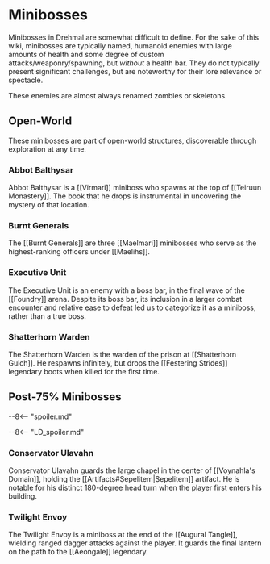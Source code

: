 # Minibosses

Minibosses in Drehmal are somewhat difficult to define. For the sake of this wiki, minibosses are typically named, humanoid enemies with large amounts of health and some degree of custom attacks/weaponry/spawning, but *without* a health bar. They do not typically present significant challenges, but are noteworthy for their lore relevance or spectacle.

These enemies are almost always renamed zombies or skeletons.

## Open-World

These minibosses are part of open-world structures, discoverable through exploration at any time.

### Abbot Balthysar

Abbot Balthysar is a [[Virmari]] miniboss who spawns at the top of [[Teiruun Monastery]]. The book that he drops is instrumental in uncovering the mystery of that location.

### Burnt Generals

The [[Burnt Generals]] are three [[Maelmari]] minibosses who serve as the highest-ranking officers under [[Maelihs]].

### Executive Unit

The Executive Unit is an enemy with a boss bar, in the final wave of the [[Foundry]] arena. Despite its boss bar, its inclusion in a larger combat encounter and relative ease to defeat led us to categorize it as a miniboss, rather than a true boss.

### Shatterhorn Warden

The Shatterhorn Warden is the warden of the prison at [[Shatterhorn Gulch]]. He respawns infinitely, but drops the [[Festering Strides]] legendary boots when killed for the first time.

## Post-75% Minibosses

--8<-- "spoiler.md"

--8<-- "LD_spoiler.md"

### Conservator Ulavahn

Conservator Ulavahn guards the large chapel in the center of [[Voynahla's Domain]], holding the [[Artifacts#Sepelitem|Sepelitem]] artifact. He is notable for his distinct 180-degree head turn when the player first enters his building.

### Twilight Envoy

The Twilight Envoy is a miniboss at the end of the [[Augural Tangle]], wielding ranged dagger attacks against the player. It guards the final lantern on the path to the [[Aeongale]] legendary.
